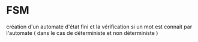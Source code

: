 # FSM
création d'un  automate d'état fini et la vérification si un mot est connait par l'automate ( dans le cas de déterministe et non déterministe ) 
